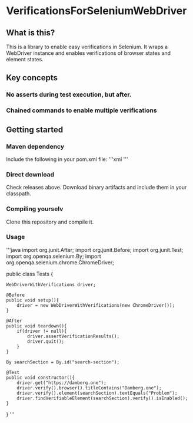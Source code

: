 # VerificationsForSeleniumWebDriver

## What is this?
This is a library to enable easy verifications in Selenium. It wraps a WebDriver instance and enables verifications of browser states and element states.

## Key concepts
### No asserts during test execution, but after.

### Chained commands to enable multiple verifications

## Getting started
### Maven dependency
Include the following in your pom.xml file:
'''xml
<dependency>
</dependency>
'''
### Direct download
Check releases above. Download binary artifacts and include them in your classpath.

### Compiling yourselv
Clone this repository and compile it.

### Usage
'''java
import org.junit.After;
import org.junit.Before;
import org.junit.Test;
import org.openqa.selenium.By;
import org.openqa.selenium.chrome.ChromeDriver;

public class Tests {

    WebDriverWithVerifications driver;

    @Before
    public void setup(){
        driver = new WebDriverWithVerifications(new ChromeDriver());
    }

    @After
    public void teardown(){
        if(driver != null){
            driver.assertVerificationResults();
            driver.quit();
        }
    }

    By searchSection = By.id("search-section");

    @Test
    public void constructor(){
        driver.get("https://damberg.one");
        driver.verify().browser().titleContains("Damberg.one");
        driver.verify().element(searchSection).textEquals("Problem");
        driver.findVerifiableElement(searchSection).verify().isEnabled();
    }
}
'''
